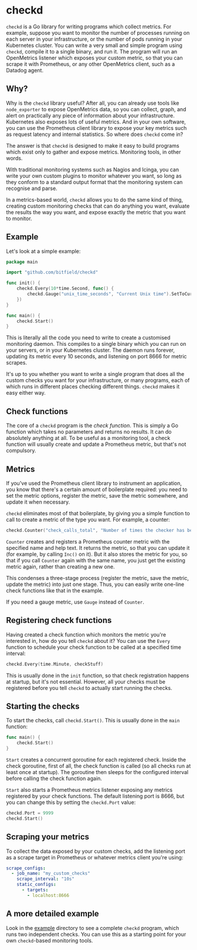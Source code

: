 # checkd

`checkd` is a Go library for writing programs which collect metrics. For example, suppose you want to monitor the number of processes running on each server in your infrastructure, or the number of pods running in your Kubernetes cluster. You can write a very small and simple program using `checkd`, compile it to a single binary, and run it. The program will run an OpenMetrics listener which exposes your custom metric, so that you can scrape it with Prometheus, or any other OpenMetrics client, such as a Datadog agent.

## Why?

Why is the `checkd` library useful? After all, you can already use tools like `node_exporter` to expose OpenMetrics data, so you can collect, graph, and alert on practically any piece of information about your infrastructure. Kubernetes also exposes lots of useful metrics. And in your own software, you can use the Prometheus client library to expose your key metrics such as request latency and internal statistics. So where does `checkd` come in?

The answer is that `checkd` is designed to make it easy to build programs which exist only to gather and expose metrics. Monitoring tools, in other words.

With traditional monitoring systems such as Nagios and Icinga, you can write your own custom plugins to monitor whatever you want, so long as they conform to a standard output format that the monitoring system can recognise and parse.

In a metrics-based world, `checkd` allows you to do the same kind of thing, creating custom monitoring checks that can do anything you want, evaluate the results the way you want, and expose exactly the metric that you want to monitor.

## Example

Let's look at a simple example:

```go
package main

import "github.com/bitfield/checkd"

func init() {
	checkd.Every(10*time.Second, func() {
		checkd.Gauge("unix_time_seconds", "Current Unix time").SetToCurrentTime()
	})
}

func main() {
    checkd.Start()
}
```

This is literally all the code you need to write to create a customised monitoring daemon. This compiles to a single binary which you can run on your servers, or in your Kubernetes cluster. The daemon runs forever, updating its metric every 10 seconds, and listening on port 8666 for metric scrapes.

It's up to you whether you want to write a single program that does all the custom checks you want for your infrastructure, or many programs, each of which runs in different places checking different things. `checkd` makes it easy either way.

## Check functions

The core of a `checkd` program is the _check function_. This is simply a Go function which takes no parameters and returns no results. It can do absolutely anything at all. To be useful as a monitoring tool, a check function will usually create and update a Prometheus metric, but that's not compulsory.

## Metrics

If you've used the Prometheus client library to instrument an application, you know that there's a certain amount of boilerplate required: you need to set the metric options, register the metric, save the metric somewhere, and update it when necessary.

`checkd` eliminates most of that boilerplate, by giving you a simple function to call to create a metric of the type you want. For example, a counter:

```go
checkd.Counter("check_calls_total", "Number of times the checker has been called").Inc()
```

`Counter` creates and registers a Prometheus counter metric with the specified name and help text. It returns the metric, so that you can update it (for example, by calling `Inc()` on it). But it also stores the metric for you, so that if you call `Counter` again with the same name, you just get the existing metric again, rather than creating a new one.

This condenses a three-stage process (register the metric, save the metric, update the metric) into just one stage. Thus, you can easily write one-line check functions like that in the example.

If you need a gauge metric, use `Gauge` instead of `Counter`.

## Registering check functions

Having created a check function which monitors the metric you're interested in, how do you tell `checkd` about it? You can use the `Every` function to schedule your check function to be called at a specified time interval:

```go
checkd.Every(time.Minute, checkStuff)
```

This is usually done in the `init` function, so that check registration happens at startup, but it's not essential. However, all your checks must be registered before you tell `checkd` to actually start running the checks.

## Starting the checks

To start the checks, call `checkd.Start()`. This is usually done in the `main` function:

```go
func main() {
    checkd.Start()
}
```

`Start` creates a concurrent goroutine for each registered check. Inside the check goroutine, first of all, the check function is called (so all checks run at least once at startup). The goroutine then sleeps for the configured interval before calling the check function again.

`Start` also starts a Prometheus metrics listener exposing any metrics registered by your check functions. The default listening port is 8666, but you can change this by setting the `checkd.Port` value:

```go
checkd.Port = 9999
checkd.Start()
```

## Scraping your metrics

To collect the data exposed by your custom checks, add the listening port as a scrape target in Prometheus or whatever metrics client you're using:

```yaml
scrape_configs:
  - job_name: "my_custom_checks"
    scrape_interval: "10s"
    static_configs:
      - targets:
        - localhost:8666
```

## A more detailed example

Look in the [example](./example) directory to see a complete `checkd` program, which runs two independent checks. You can use this as a starting point for your own `checkd`-based monitoring tools.